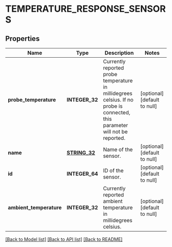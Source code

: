 # TEMPERATURE_RESPONSE_SENSORS

## Properties
Name | Type | Description | Notes
------------ | ------------- | ------------- | -------------
**probe_temperature** | **INTEGER_32** | Currently reported probe temperature in millidegrees celsius. If no probe is connected, this parameter will not be reported. | [optional] [default to null]
**name** | [**STRING_32**](STRING_32.md) | Name of the sensor. | [optional] [default to null]
**id** | **INTEGER_64** | ID of the sensor. | [optional] [default to null]
**ambient_temperature** | **INTEGER_32** | Currently reported ambient temperature in millidegrees celsius. | [optional] [default to null]

[[Back to Model list]](../README.md#documentation-for-models) [[Back to API list]](../README.md#documentation-for-api-endpoints) [[Back to README]](../README.md)


